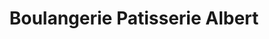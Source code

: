 ---
title: "Boulangerie Patisserie Albert"
url: /cayenne/boulangerie-patisserie-albert/
shop: boulangerie
---